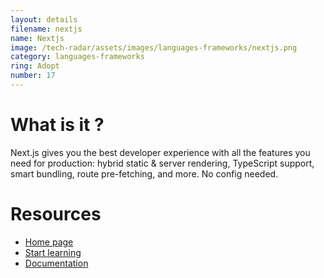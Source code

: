 ```yaml
---
layout: details
filename: nextjs
name: Nextjs
image: /tech-radar/assets/images/languages-frameworks/nextjs.png
category: languages-frameworks
ring: Adopt
number: 17
---
```


# What is it ?
Next.js gives you the best developer experience with all the features you need for production: hybrid static & server rendering, TypeScript support, smart bundling, route pre-fetching, and more. No config needed.

# Resources
- [Home page](https://nextjs.org/)
- [Start learning](https://nextjs.org/learn/basics/create-nextjs-app?utm_source=next-site&utm_medium=homepage-cta&utm_campaign=next-website)
- [Documentation](https://nextjs.org/docs)

